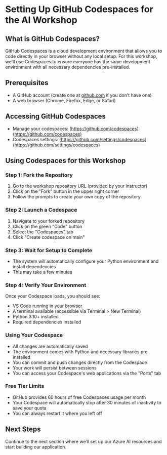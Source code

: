 # Setting Up GitHub Codespaces for the AI Workshop

## What is GitHub Codespaces?
GitHub Codespaces is a cloud development environment that allows you to code directly in your browser without any local setup. For this workshop, we'll use Codespaces to ensure everyone has the same development environment with all necessary dependencies pre-installed.

## Prerequisites
- A GitHub account (create one at [github.com](https://github.com/signup) if you don't have one)
- A web browser (Chrome, Firefox, Edge, or Safari)

## Accessing GitHub Codespaces
- Manage your codespaces: [https://github.com/codespaces](https://github.com/codespaces)
- Codespaces settings: [https://github.com/settings/codespaces](https://github.com/settings/codespaces)

## Using Codespaces for this Workshop

### Step 1: Fork the Repository
1. Go to the workshop repository URL (provided by your instructor)
2. Click on the "Fork" button in the upper right corner
3. Follow the prompts to create your own copy of the repository

### Step 2: Launch a Codespace
1. Navigate to your forked repository
2. Click on the green "Code" button
3. Select the "Codespaces" tab
4. Click "Create codespace on main"

### Step 3: Wait for Setup to Complete
- The system will automatically configure your Python environment and install dependencies
- This may take a few minutes

### Step 4: Verify Your Environment
Once your Codespace loads, you should see:
- VS Code running in your browser
- A terminal available (accessible via Terminal > New Terminal)
- Python 3.10+ installed
- Required dependencies installed

### Using Your Codespace
- All changes are automatically saved
- The environment comes with Python and necessary libraries pre-installed
- You can commit and push changes directly from the Codespace
- Your work will persist between sessions
- You can access your Codespace's web applications via the "Ports" tab

### Free Tier Limits
- GitHub provides 60 hours of free Codespaces usage per month
- Your Codespace will automatically stop after 30 minutes of inactivity to save your quota
- You can always restart it where you left off

## Next Steps
Continue to the next section where we'll set up our Azure AI resources and start building our application.